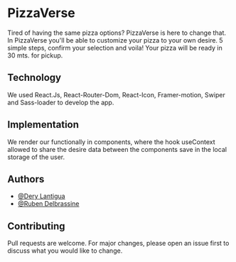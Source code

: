 # PizzaVerse

Tired of having the same pizza options? PizzaVerse is here to change that. In PizzaVerse you'll be able to customize your pizza to your own desire. 5 simple steps, confirm your selection and voila! Your pizza will be ready in 30 mts. for pickup.

## Technology

We used React.Js, React-Router-Dom, React-Icon, Framer-motion, Swiper and Sass-loader to develop the app. 

## Implementation

We render our functionally in components, where the hook useContext allowed to share the desire data between the components save in the local storage of the user.

## Authors
- [@Dery Lantigua](https://github.com/derylan)
- [@Ruben Delbrassine](https://github.com/RubenDelb)

## Contributing
Pull requests are welcome. For major changes, please open an issue first to discuss what you would like to change.